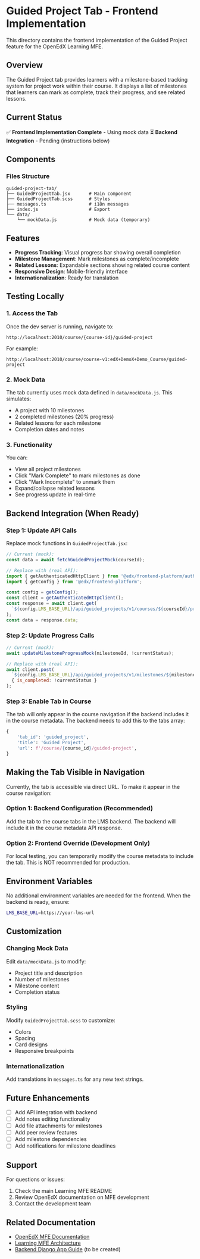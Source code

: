 # Guided Project Tab - Frontend Implementation

This directory contains the frontend implementation of the Guided Project feature for the OpenEdX Learning MFE.

## Overview

The Guided Project tab provides learners with a milestone-based tracking system for project work within their course. It displays a list of milestones that learners can mark as complete, track their progress, and see related lessons.

## Current Status

✅ **Frontend Implementation Complete** - Using mock data
⏳ **Backend Integration** - Pending (instructions below)

## Components

### Files Structure

```
guided-project-tab/
├── GuidedProjectTab.jsx       # Main component
├── GuidedProjectTab.scss      # Styles
├── messages.ts                # i18n messages
├── index.js                   # Export
└── data/
    └── mockData.js            # Mock data (temporary)
```

## Features

- **Progress Tracking**: Visual progress bar showing overall completion
- **Milestone Management**: Mark milestones as complete/incomplete
- **Related Lessons**: Expandable sections showing related course content
- **Responsive Design**: Mobile-friendly interface
- **Internationalization**: Ready for translation

## Testing Locally

### 1. Access the Tab

Once the dev server is running, navigate to:

```
http://localhost:2010/course/{course-id}/guided-project
```

For example:
```
http://localhost:2010/course/course-v1:edX+DemoX+Demo_Course/guided-project
```

### 2. Mock Data

The tab currently uses mock data defined in `data/mockData.js`. This simulates:
- A project with 10 milestones
- 2 completed milestones (20% progress)
- Related lessons for each milestone
- Completion dates and notes

### 3. Functionality

You can:
- View all project milestones
- Click "Mark Complete" to mark milestones as done
- Click "Mark Incomplete" to unmark them
- Expand/collapse related lessons
- See progress update in real-time

## Backend Integration (When Ready)

### Step 1: Update API Calls

Replace mock functions in `GuidedProjectTab.jsx`:

```javascript
// Current (mock):
const data = await fetchGuidedProjectMock(courseId);

// Replace with (real API):
import { getAuthenticatedHttpClient } from '@edx/frontend-platform/auth';
import { getConfig } from '@edx/frontend-platform';

const config = getConfig();
const client = getAuthenticatedHttpClient();
const response = await client.get(
  `${config.LMS_BASE_URL}/api/guided_projects/v1/courses/${courseId}/project`
);
const data = response.data;
```

### Step 2: Update Progress Calls

```javascript
// Current (mock):
await updateMilestoneProgressMock(milestoneId, !currentStatus);

// Replace with (real API):
await client.post(
  `${config.LMS_BASE_URL}/api/guided_projects/v1/milestones/${milestoneId}/progress`,
  { is_completed: !currentStatus }
);
```

### Step 3: Enable Tab in Course

The tab will only appear in the course navigation if the backend includes it in the course metadata. The backend needs to add this to the tabs array:

```python
{
    'tab_id': 'guided_project',
    'title': 'Guided Project',
    'url': f'/course/{course_id}/guided-project',
}
```

## Making the Tab Visible in Navigation

Currently, the tab is accessible via direct URL. To make it appear in the course navigation:

### Option 1: Backend Configuration (Recommended)

Add the tab to the course tabs in the LMS backend. The backend will include it in the course metadata API response.

### Option 2: Frontend Override (Development Only)

For local testing, you can temporarily modify the course metadata to include the tab. This is NOT recommended for production.

## Environment Variables

No additional environment variables are needed for the frontend. When the backend is ready, ensure:

```bash
LMS_BASE_URL=https://your-lms-url
```

## Customization

### Changing Mock Data

Edit `data/mockData.js` to modify:
- Project title and description
- Number of milestones
- Milestone content
- Completion status

### Styling

Modify `GuidedProjectTab.scss` to customize:
- Colors
- Spacing
- Card designs
- Responsive breakpoints

### Internationalization

Add translations in `messages.ts` for any new text strings.

## Future Enhancements

- [ ] Add API integration with backend
- [ ] Add notes editing functionality
- [ ] Add file attachments for milestones
- [ ] Add peer review features
- [ ] Add milestone dependencies
- [ ] Add notifications for milestone deadlines

## Support

For questions or issues:
1. Check the main Learning MFE README
2. Review OpenEdX documentation on MFE development
3. Contact the development team

## Related Documentation

- [OpenEdX MFE Documentation](https://github.com/openedx/frontend-build)
- [Learning MFE Architecture](../../docs/decisions/)
- [Backend Django App Guide](../../../docs/guided-projects-backend.md) (to be created)
